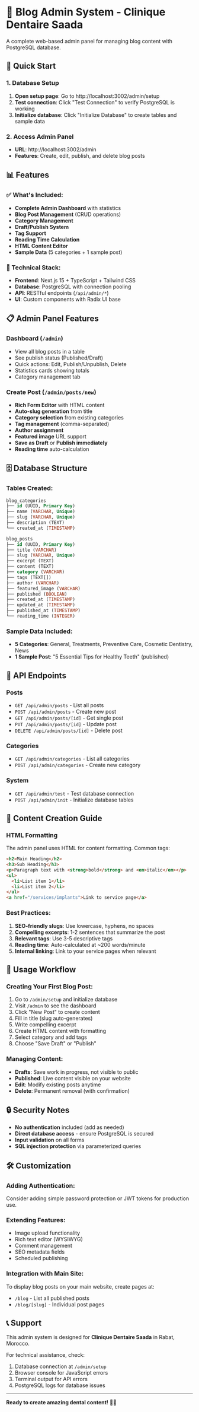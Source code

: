 # 🦷 Blog Admin System - Clinique Dentaire Saada

A complete web-based admin panel for managing blog content with PostgreSQL database.

## 🚀 Quick Start

### 1. Database Setup
1. **Open setup page**: Go to http://localhost:3002/admin/setup
2. **Test connection**: Click "Test Connection" to verify PostgreSQL is working
3. **Initialize database**: Click "Initialize Database" to create tables and sample data

### 2. Access Admin Panel
- **URL**: http://localhost:3002/admin
- **Features**: Create, edit, publish, and delete blog posts

## 📊 Features

### ✅ What's Included:
- **Complete Admin Dashboard** with statistics
- **Blog Post Management** (CRUD operations)
- **Category Management** 
- **Draft/Publish System**
- **Tag Support**
- **Reading Time Calculation**
- **HTML Content Editor**
- **Sample Data** (5 categories + 1 sample post)

### 🔧 Technical Stack:
- **Frontend**: Next.js 15 + TypeScript + Tailwind CSS
- **Database**: PostgreSQL with connection pooling
- **API**: RESTful endpoints (`/api/admin/*`)
- **UI**: Custom components with Radix UI base

## 📋 Admin Panel Features

### Dashboard (`/admin`)
- View all blog posts in a table
- See publish status (Published/Draft)
- Quick actions: Edit, Publish/Unpublish, Delete
- Statistics cards showing totals
- Category management tab

### Create Post (`/admin/posts/new`)
- **Rich Form Editor** with HTML content
- **Auto-slug generation** from title
- **Category selection** from existing categories
- **Tag management** (comma-separated)
- **Author assignment**
- **Featured image** URL support
- **Save as Draft** or **Publish immediately**
- **Reading time** auto-calculation

## 🗄️ Database Structure

### Tables Created:
```sql
blog_categories
├── id (UUID, Primary Key)
├── name (VARCHAR, Unique)
├── slug (VARCHAR, Unique)
├── description (TEXT)
└── created_at (TIMESTAMP)

blog_posts
├── id (UUID, Primary Key)
├── title (VARCHAR)
├── slug (VARCHAR, Unique)
├── excerpt (TEXT)
├── content (TEXT)
├── category (VARCHAR)
├── tags (TEXT[])
├── author (VARCHAR)
├── featured_image (VARCHAR)
├── published (BOOLEAN)
├── created_at (TIMESTAMP)
├── updated_at (TIMESTAMP)
├── published_at (TIMESTAMP)
└── reading_time (INTEGER)
```

### Sample Data Included:
- **5 Categories**: General, Treatments, Preventive Care, Cosmetic Dentistry, News
- **1 Sample Post**: "5 Essential Tips for Healthy Teeth" (published)

## 🔧 API Endpoints

### Posts
- `GET /api/admin/posts` - List all posts
- `POST /api/admin/posts` - Create new post
- `GET /api/admin/posts/[id]` - Get single post
- `PUT /api/admin/posts/[id]` - Update post
- `DELETE /api/admin/posts/[id]` - Delete post

### Categories
- `GET /api/admin/categories` - List all categories
- `POST /api/admin/categories` - Create new category

### System
- `GET /api/admin/test` - Test database connection
- `POST /api/admin/init` - Initialize database tables

## 📝 Content Creation Guide

### HTML Formatting
The admin panel uses HTML for content formatting. Common tags:

```html
<h2>Main Heading</h2>
<h3>Sub Heading</h3>
<p>Paragraph text with <strong>bold</strong> and <em>italic</em></p>
<ul>
  <li>List item 1</li>
  <li>List item 2</li>
</ul>
<a href="/services/implants">Link to service page</a>
```

### Best Practices:
1. **SEO-friendly slugs**: Use lowercase, hyphens, no spaces
2. **Compelling excerpts**: 1-2 sentences that summarize the post
3. **Relevant tags**: Use 3-5 descriptive tags
4. **Reading time**: Auto-calculated at ~200 words/minute
5. **Internal linking**: Link to your service pages when relevant

## 🎯 Usage Workflow

### Creating Your First Blog Post:
1. Go to `/admin/setup` and initialize database
2. Visit `/admin` to see the dashboard
3. Click "New Post" to create content
4. Fill in title (slug auto-generates)
5. Write compelling excerpt
6. Create HTML content with formatting
7. Select category and add tags
8. Choose "Save Draft" or "Publish"

### Managing Content:
- **Drafts**: Save work in progress, not visible to public
- **Published**: Live content visible on your website
- **Edit**: Modify existing posts anytime
- **Delete**: Permanent removal (with confirmation)

## 🔒 Security Notes

- **No authentication** included (add as needed)
- **Direct database access** - ensure PostgreSQL is secured
- **Input validation** on all forms
- **SQL injection protection** via parameterized queries

## 🛠️ Customization

### Adding Authentication:
Consider adding simple password protection or JWT tokens for production use.

### Extending Features:
- Image upload functionality
- Rich text editor (WYSIWYG)
- Comment management
- SEO metadata fields
- Scheduled publishing

### Integration with Main Site:
To display blog posts on your main website, create pages at:
- `/blog` - List all published posts
- `/blog/[slug]` - Individual post pages

## 📞 Support

This admin system is designed for **Clinique Dentaire Saada** in Rabat, Morocco. 

For technical assistance, check:
1. Database connection at `/admin/setup`
2. Browser console for JavaScript errors
3. Terminal output for API errors
4. PostgreSQL logs for database issues

---

**Ready to create amazing dental content!** 🦷✨